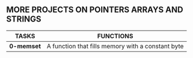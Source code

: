 **MORE PROJECTS ON POINTERS ARRAYS AND STRINGS**
----------------------------------------------------

|**TASKS**		|**FUNCTIONS**								|
|-----------------------|-----------------------------------------------------------------------|
|**0-memset**		|A function that fills memory with a constant byte			|
		
